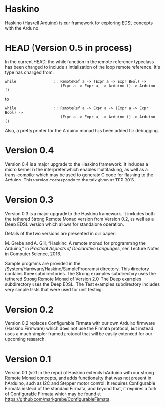 # Haskino

Haskino (Haskell Arduino) is our framework for exploring EDSL concepts with the Arduino.

# HEAD (Version 0.5 in process)

In the current HEAD, the while function in the remote reference typeclass has been changed to include a intialization of the loop remote reference.  It's type has changed from:

    while                 :: RemoteRef a -> (Expr a -> Expr Bool) -> 
                             (Expr a -> Expr a) -> Arduino () -> Arduino ()

to

    while                 :: RemoteRef a -> Expr a -> (Expr a -> Expr Bool) -> 
                             (Expr a -> Expr a) -> Arduino () -> Arduino ()

Also, a pretty printer for the Arduino monad has been added for debugging.

# Version 0.4

Version 0.4 is a major upgrade to the Haskino framework.  It includes a micro kernel in the interpreter which enables multitasking, as well as a trans-compiler which may be used to generate C code for flashing to the Arduino.  This version corresponds to the talk given at TFP 2016.

# Version 0.3

Version 0.3 is a major upgrade to the Haskino framework.  It includes both the
tethered Strong Remote Monad version from Version 0.2, as well as a Deep
EDSL version which allows for standalone operation.

Details of the two versions are presented in our paper:

M. Grebe and A. Gill, “Haskino: A remote monad for programming the Arduino,”
in *Practical Aspects of Declarative Languages*, ser. Lecture Notes in
Computer Science, 2016.

Sample programs are provided in the /System/Hardware/Haskino/SamplePrograms/
directory.  This directory contains three subdirectories.  The Strong examples
subdirectory uses the tethered Strong Remote Monad of Version 2.0.  The Deep
examples subdirectory uses the Deep EDSL.  The Test examples subdirectory
includes very simple tests that were used for unit testing.

# Version 0.2

Version 0.2 replaces Configurable Firmata with our own Arduino firmware
(Haskino Firmware) which does not use the Firmata protocol, but instead uses
a much simpler framed protocol that will be easily extended for our
upcoming research.

# Version 0.1 

Version 0.1 (v0.1 in the repo) of Haskino extends hArduino with our
strong Remote Monad concepts, and adds functionality that was not present
in hArduino, such as I2C and Stepper motor control.  It requires Configurable
Firmata instead of the standard Firmata, and beyond that, it requires a fork
of Configurable Firmata which may be found at 
https://github.com/markgrebe/ConfigurableFirmata.

